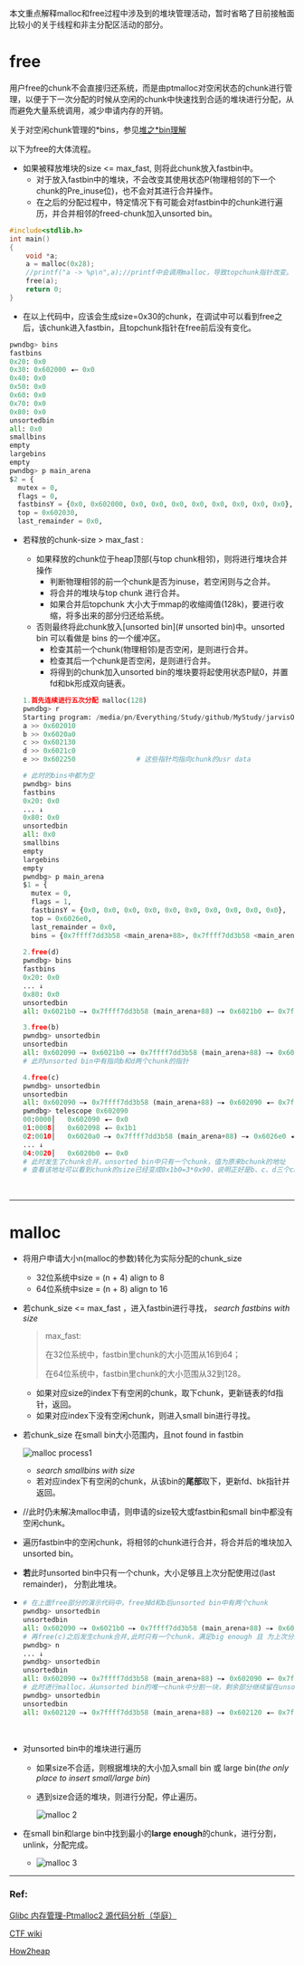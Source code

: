 本文重点解释malloc和free过程中涉及到的堆块管理活动，暂时省略了目前接触面比较小的关于线程和非主分配区活动的部分。

# free

用户free的chunk不会直接归还系统，而是由ptmalloc对空闲状态的chunk进行管理，以便于下一次分配的时候从空闲的chunk中快速找到合适的堆块进行分配，从而避免大量系统调用，减少申请内存的开销。

关于对空闲chunk管理的\*bins，参见[堆之*bin理解](##)

以下为free的大体流程。  

- 如果被释放堆块的size <= max_fast, 则将此chunk放入fastbin中。
  - 对于放入fastbin中的堆块，不会改变其使用状态P(物理相邻的下一个chunk的Pre_inuse位)，也不会对其进行合并操作。
  - 在之后的分配过程中，特定情况下有可能会对fastbin中的chunk进行遍历，并合并相邻的freed-chunk加入unsorted bin。

```c
#include<stdlib.h>          
int main()
{      
    void *a;
    a = malloc(0x28);
    //printf("a -> %p\n",a);//printf中会调用malloc，导致topchunk指针改变。
    free(a);
    return 0;      
}      
```

- 在以上代码中，应该会生成size=0x30的chunk，在调试中可以看到free之后，该chunk进入fastbin，且topchunk指针在free前后没有变化。  

```python
pwndbg> bins
fastbins
0x20: 0x0
0x30: 0x602000 ◂— 0x0
0x40: 0x0
0x50: 0x0
0x60: 0x0
0x70: 0x0
0x80: 0x0
unsortedbin
all: 0x0
smallbins
empty
largebins
empty
pwndbg> p main_arena 
$2 = {
  mutex = 0, 
  flags = 0, 
  fastbinsY = {0x0, 0x602000, 0x0, 0x0, 0x0, 0x0, 0x0, 0x0, 0x0, 0x0}, 
  top = 0x602030, 
  last_remainder = 0x0, 
```

- 若释放的chunk-size > max_fast :

  - 如果释放的chunk位于heap顶部(与top chunk相邻)，则将进行堆块合并操作
    - 判断物理相邻的前一个chunk是否为inuse，若空闲则与之合并。
    - 将合并的堆块与top chunk 进行合并。
    - 如果合并后topchunk 大小大于mmap的收缩阈值(128k)，要进行收缩，将多出来的部分归还给系统。
  - 否则最终将此chunk放入[unsorted bin](# unsorted bin)中。unsorted bin 可以看做是 bins 的一个缓冲区。
    - 检查其前一个chunk(物理相邻)是否空闲，是则进行合并。
    - 检查其后一个chunk是否空闲，是则进行合并。
    - 将得到的chunk加入unsorted bin的堆块要将起使用状态P赋0，并置fd和bk形成双向链表。

  ```python
  1.首先连续进行五次分配 malloc(128)
  pwndbg> r
  Starting program: /media/pn/Everything/Study/github/MyStudy/jarvisOJ/guestbook2/unsortedbin 
  a >> 0x602010
  b >> 0x6020a0
  c >> 0x602130
  d >> 0x6021c0
  e >> 0x602250               # 这些指针均指向chunk的usr data
  
  # 此时的bins中都为空
  pwndbg> bins
  fastbins
  0x20: 0x0
  ... ↓
  0x80: 0x0
  unsortedbin
  all: 0x0
  smallbins
  empty
  largebins
  empty
  pwndbg> p main_arena 
  $1 = {
    mutex = 0, 
    flags = 1, 
    fastbinsY = {0x0, 0x0, 0x0, 0x0, 0x0, 0x0, 0x0, 0x0, 0x0, 0x0}, 
    top = 0x6026e0, 
    last_remainder = 0x0, 
    bins = {0x7ffff7dd3b58 <main_arena+88>, 0x7ffff7dd3b58 <main_arena+88>,
    
  2.free(d)
  pwndbg> bins
  fastbins
  0x20: 0x0
  ... ↓
  0x80: 0x0
  unsortedbin
  all: 0x6021b0 —▸ 0x7ffff7dd3b58 (main_arena+88) —▸ 0x6021b0 ◂— 0x7ffff7dd3b58
  
  3.free(b)
  pwndbg> unsortedbin 
  unsortedbin
  all: 0x602090 —▸ 0x6021b0 —▸ 0x7ffff7dd3b58 (main_arena+88) —▸ 0x602090 ◂— 0x6021b0
  # 此时unsorted bin中有指向b和d两个chunk的指针
  
  4.free(c)
  pwndbg> unsortedbin 
  unsortedbin
  all: 0x602090 —▸ 0x7ffff7dd3b58 (main_arena+88) —▸ 0x602090 ◂— 0x7ffff7dd3b58
  pwndbg> telescope 0x602090
  00:0000│   0x602090 ◂— 0x0
  01:0008│   0x602098 ◂— 0x1b1
  02:0010│   0x6020a0 —▸ 0x7ffff7dd3b58 (main_arena+88) —▸ 0x6026e0 ◂— 0x0
  ... ↓
  04:0020│   0x6020b0 ◂— 0x0
  # 此时发生了chunk合并，unsorted bin中只有一个chunk，值为原来bchunk的地址
  # 查看该地址可以看到chunk的size已经变成0x1b0=3*0x90，说明正好是b、c、d三个chunk合并在一起
  
  ```

  ​

---

# malloc

- 将用户申请大小n(malloc的参数)转化为实际分配的chunk_size

  - 32位系统中size = (n + 4) align to 8
  - 64位系统中size = (n + 8) align to 16

- 若chunk_size <= max_fast ，进入fastbin进行寻找，   *search fastbins with size*

  > max_fast:
  >
  > 在32位系统中，fastbin里chunk的大小范围从16到64；
  >
  > 在64位系统中，fastbin里chunk的大小范围从32到128。

  - 如果对应size的index下有空闲的chunk，取下chunk，更新链表的fd指针，返回。
  - 如果对应index下没有空闲chunk，则进入small bin进行寻找。

- 若chunk_size 在small bin大小范围内，且not found in fastbin

  ![malloc process1](https://images2018.cnblogs.com/blog/1251324/201808/1251324-20180816011834985-1325455238.png)

  - *search smallbins with size*
  - 若对应index下有空闲的chunk，从该bin的**尾部**取下，更新fd、bk指针并返回。

- //此时仍未解决malloc申请，则申请的size较大或fastbin和small bin中都没有空闲chunk。

- 遍历fastbin中的空闲chunk，将相邻的chunk进行合并，将合并后的堆块加入unsorted bin。

- **若**此时unsorted bin中只有一个chunk，大小足够且上次分配使用过(last remainder)， 分割此堆块。

- ```python
  # 在上面free部分的演示代码中，free掉d和b后unsorted bin中有两个chunk
  pwndbg> unsortedbin 
  unsortedbin
  all: 0x602090 —▸ 0x6021b0 —▸ 0x7ffff7dd3b58 (main_arena+88) —▸ 0x602090 ◂— 0x6021b0
  # 再free(c)之后发生chunk合并,此时只有一个chunk，满足big enough 且 为上次分配使用
  pwndbg> n
  ... ↓
  pwndbg> unsortedbin 
  unsortedbin
  all: 0x602090 —▸ 0x7ffff7dd3b58 (main_arena+88) —▸ 0x602090 ◂— 0x7ffff7dd3b58
  # 此时进行malloc，从unsorted bin的唯一chunk中分割一块，剩余部分继续留在unsorted bin
  pwndbg> unsortedbin 
  unsortedbin
  all: 0x602120 —▸ 0x7ffff7dd3b58 (main_arena+88) —▸ 0x602120 ◂— 0x7ffff7dd3b58
  ```

  ​

- 对unsorted bin中的堆块进行遍历

  - 如果size不合适，则根据堆块的大小加入small bin 或 large bin(*the only place to insert small/large bin*)

  - 遇到size合适的堆块，则进行分配，停止遍历。

    ![malloc 2](https://images2018.cnblogs.com/blog/1251324/201808/1251324-20180816012014371-123620938.png)

- 在small bin和large bin中找到最小的**large enough**的chunk，进行分割，unlink，分配完成。

  - ![malloc 3](https://images2018.cnblogs.com/blog/1251324/201808/1251324-20180816012117337-1773029524.png)





---

### Ref:

[Glibc 内存管理-Ptmalloc2 源代码分析（华庭）](https://paper.seebug.org/papers/Archive/refs/heap/glibc%E5%86%85%E5%AD%98%E7%AE%A1%E7%90%86ptmalloc%E6%BA%90%E4%BB%A3%E7%A0%81%E5%88%86%E6%9E%90.pdf)

[CTF wiki](https://ctf-wiki.github.io/ctf-wiki/pwn/heap/unsorted_bin_attack/)

[How2heap](https://github.com/shellphish/how2heap)

